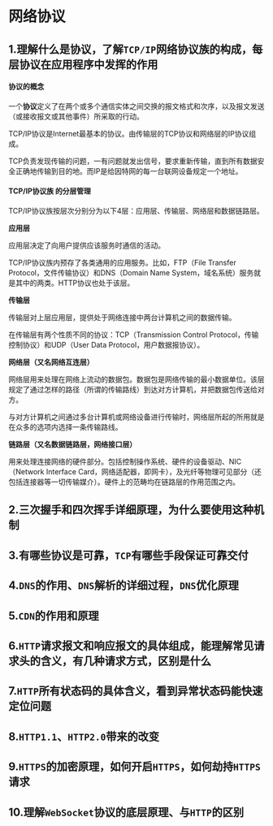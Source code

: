 # 网络协议

## 1.理解什么是协议，了解`TCP/IP`网络协议族的构成，每层协议在应用程序中发挥的作用

#### 协议的概念

一个**协议**定义了在两个或多个通信实体之间交换的报文格式和次序，以及报文发送（或接收报文或其他事件）所采取的行动。



TCP/IP协议是Internet最基本的协议。由传输层的TCP协议和网络层的IP协议组成。

TCP负责发现传输的问题，一有问题就发出信号，要求重新传输，直到所有数据安全正确地传输到目的地。而IP是给因特网的每一台联网设备规定一个地址。

#### TCP/IP协议族 的分层管理

TCP/IP协议族按层次分别分为以下4层：应用层、传输层、网络层和数据链路层。

**应用层**

应用层决定了向用户提供应该服务时通信的活动。

TCP/IP协议族内预存了各类通用的应用服务。比如，FTP（File Transfer Protocol，文件传输协议）和DNS（Domain Name System，域名系统）服务就是其中的两类。HTTP协议也处于该层。

**传输层**

传输层对上层应用层，提供处于网络连接中两台计算机之间的数据传输。

在传输层有两个性质不同的协议：TCP（Transmission Control Protocol，传输控制协议）和UDP（User Data Protocol，用户数据报协议）。

**网络层（又名网络互连层）**

网络层用来处理在网络上流动的数据包。数据包是网络传输的最小数据单位。该层规定了通过怎样的路径（所谓的传输路线）到达对方计算机，并把数据包传送给对方。

与对方计算机之间通过多台计算机或网络设备进行传输时，网络层所起的所用就是在众多的选项内选择一条传输路线。

**链路层（又名数据链路层，网络接口层）**

用来处理连接网络的硬件部分。包括控制操作系统、硬件的设备驱动、NIC（Network Interface Card，网络适配器，即网卡），及光纤等物理可见部分（还包括连接器等一切传输媒介）。硬件上的范畴均在链路层的作用范围之内。



## 2.三次握手和四次挥手详细原理，为什么要使用这种机制



## 3.有哪些协议是可靠，`TCP`有哪些手段保证可靠交付



## 4.`DNS`的作用、`DNS`解析的详细过程，`DNS`优化原理

## 5.`CDN`的作用和原理

## 6.`HTTP`请求报文和响应报文的具体组成，能理解常见请求头的含义，有几种请求方式，区别是什么

## 7.`HTTP`所有状态码的具体含义，看到异常状态码能快速定位问题

## 8.`HTTP1.1`、`HTTP2.0`带来的改变

## 9.`HTTPS`的加密原理，如何开启`HTTPS`，如何劫持`HTTPS`请求

## 10.理解`WebSocket`协议的底层原理、与`HTTP`的区别

